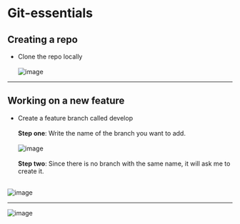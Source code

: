 # Git-essentials
## Creating a repo
* Clone the repo locally
  <br> <br>
![image](https://github.com/user-attachments/assets/d2c5e59d-3453-4861-9e6e-c811f42362a1)

************************************
## Working on a new feature
* Create a feature branch called develop
  <br>
  <br>
  **Step one**: Write the name of the branch you want to add.
  <br>
  <br>
![image](https://github.com/user-attachments/assets/226528f7-e23d-435f-bd73-d926e92ebe3a)
  <br>
  <br>
  **Step two**: Since there is no branch with the same name, it will ask me to create it.
  <br>
  <br>

![image](https://github.com/user-attachments/assets/f79c6f10-9f4b-4878-b78c-caa0351e88ba)

**********************************

![image](https://github.com/user-attachments/assets/0bc01f62-4f23-4784-9309-72ebe2600f19)



